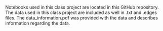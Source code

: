 Notebooks used in this class project are located in this GitHub repository.
The data used in this class project are included as well in .txt and .edges files.
The data_information.pdf was provided with the data and describes information regarding the data.
